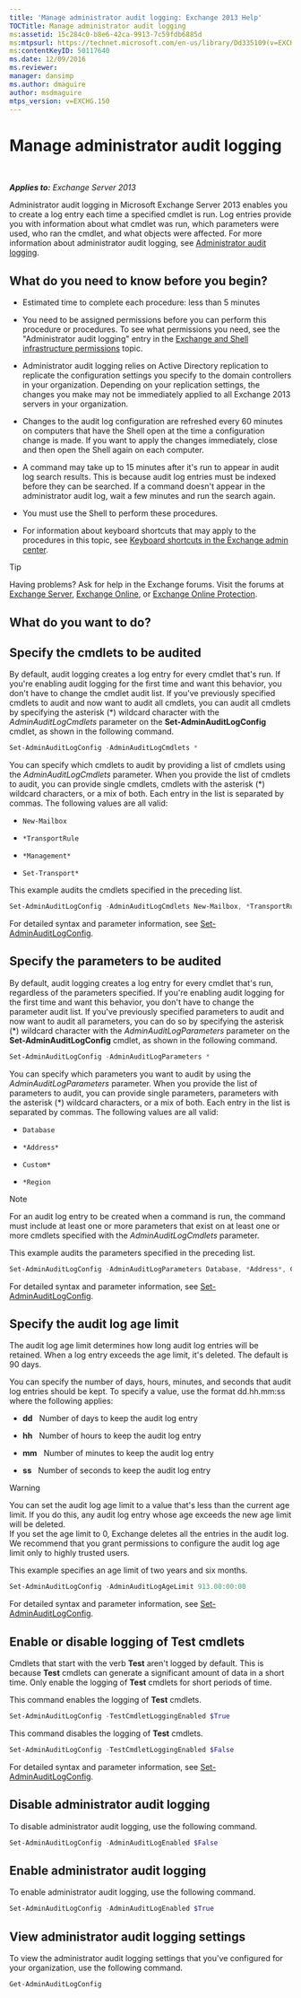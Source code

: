 ```yaml
---
title: 'Manage administrator audit logging: Exchange 2013 Help'
TOCTitle: Manage administrator audit logging
ms:assetid: 15c284c0-b8e6-42ca-9913-7c59fdb6885d
ms:mtpsurl: https://technet.microsoft.com/en-us/library/Dd335109(v=EXCHG.150)
ms:contentKeyID: 50117640
ms.date: 12/09/2016
ms.reviewer: 
manager: dansimp
ms.author: dmaguire
author: msdmaguire
mtps_version: v=EXCHG.150
---
```


# Manage administrator audit logging

 

_**Applies to:** Exchange Server 2013_


Administrator audit logging in Microsoft Exchange Server 2013 enables you to create a log entry each time a specified cmdlet is run. Log entries provide you with information about what cmdlet was run, which parameters were used, who ran the cmdlet, and what objects were affected. For more information about administrator audit logging, see [Administrator audit logging](administrator-audit-logging-exchange-2013-help.md).

## What do you need to know before you begin?

  - Estimated time to complete each procedure: less than 5 minutes

  - You need to be assigned permissions before you can perform this procedure or procedures. To see what permissions you need, see the "Administrator audit logging" entry in the [Exchange and Shell infrastructure permissions](exchange-and-shell-infrastructure-permissions-exchange-2013-help.md) topic.

  - Administrator audit logging relies on Active Directory replication to replicate the configuration settings you specify to the domain controllers in your organization. Depending on your replication settings, the changes you make may not be immediately applied to all Exchange 2013 servers in your organization.

  - Changes to the audit log configuration are refreshed every 60 minutes on computers that have the Shell open at the time a configuration change is made. If you want to apply the changes immediately, close and then open the Shell again on each computer.

  - A command may take up to 15 minutes after it's run to appear in audit log search results. This is because audit log entries must be indexed before they can be searched. If a command doesn't appear in the administrator audit log, wait a few minutes and run the search again.

  - You must use the Shell to perform these procedures.

  - For information about keyboard shortcuts that may apply to the procedures in this topic, see [Keyboard shortcuts in the Exchange admin center](keyboard-shortcuts-in-the-exchange-admin-center-2013-help.md).


> [!TIP]
> Having problems? Ask for help in the Exchange forums. Visit the forums at <A href="https://go.microsoft.com/fwlink/p/?linkid=60612">Exchange Server</A>, <A href="https://go.microsoft.com/fwlink/p/?linkid=267542">Exchange Online</A>, or <A href="https://go.microsoft.com/fwlink/p/?linkid=285351">Exchange Online Protection</A>.



## What do you want to do?

## Specify the cmdlets to be audited

By default, audit logging creates a log entry for every cmdlet that's run. If you're enabling audit logging for the first time and want this behavior, you don't have to change the cmdlet audit list. If you've previously specified cmdlets to audit and now want to audit all cmdlets, you can audit all cmdlets by specifying the asterisk (\*) wildcard character with the *AdminAuditLogCmdlets* parameter on the **Set-AdminAuditLogConfig** cmdlet, as shown in the following command.

```powershell
Set-AdminAuditLogConfig -AdminAuditLogCmdlets *
```

You can specify which cmdlets to audit by providing a list of cmdlets using the *AdminAuditLogCmdlets* parameter. When you provide the list of cmdlets to audit, you can provide single cmdlets, cmdlets with the asterisk (\*) wildcard characters, or a mix of both. Each entry in the list is separated by commas. The following values are all valid:

  - `New-Mailbox`

  - `*TransportRule`

  - `*Management*`

  - `Set-Transport*`

This example audits the cmdlets specified in the preceding list.

```powershell
Set-AdminAuditLogConfig -AdminAuditLogCmdlets New-Mailbox, *TransportRule, *Management*, Set-Transport*
```

For detailed syntax and parameter information, see [Set-AdminAuditLogConfig](https://technet.microsoft.com/en-us/library/dd298169\(v=exchg.150\)).

## Specify the parameters to be audited

By default, audit logging creates a log entry for every cmdlet that's run, regardless of the parameters specified. If you're enabling audit logging for the first time and want this behavior, you don't have to change the parameter audit list. If you've previously specified parameters to audit and now want to audit all parameters, you can do so by specifying the asterisk (\*) wildcard character with the *AdminAuditLogParameters* parameter on the **Set-AdminAuditLogConfig** cmdlet, as shown in the following command.

  ```powershell
  Set-AdminAuditLogConfig -AdminAuditLogParameters *
  ```

You can specify which parameters you want to audit by using the *AdminAuditLogParameters* parameter. When you provide the list of parameters to audit, you can provide single parameters, parameters with the asterisk (\*) wildcard characters, or a mix of both. Each entry in the list is separated by commas. The following values are all valid:

  - `Database`

  - `*Address*`

  - `Custom*`

  - `*Region`


> [!NOTE]  
> For an audit log entry to be created when a command is run, the command must include at least one or more parameters that exist on at least one or more cmdlets specified with the <EM>AdminAuditLogCmdlets</EM> parameter.

This example audits the parameters specified in the preceding list.

```powershell
Set-AdminAuditLogConfig -AdminAuditLogParameters Database, *Address*, Custom*, *Region
```

For detailed syntax and parameter information, see [Set-AdminAuditLogConfig](https://technet.microsoft.com/en-us/library/dd298169\(v=exchg.150\)).

## Specify the audit log age limit

The audit log age limit determines how long audit log entries will be retained. When a log entry exceeds the age limit, it's deleted. The default is 90 days.

You can specify the number of days, hours, minutes, and seconds that audit log entries should be kept. To specify a value, use the format dd.hh.mm:ss where the following applies:

  - **dd**   Number of days to keep the audit log entry

  - **hh**   Number of hours to keep the audit log entry

  - **mm**   Number of minutes to keep the audit log entry

  - **ss**   Number of seconds to keep the audit log entry

> [!WARNING]  
> You can set the audit log age limit to a value that's less than the current age limit. If you do this, any audit log entry whose age exceeds the new age limit will be deleted.<BR>If you set the age limit to 0, Exchange deletes all the entries in the audit log.<BR>We recommend that you grant permissions to configure the audit log age limit only to highly trusted users.

This example specifies an age limit of two years and six months.

```powershell
Set-AdminAuditLogConfig -AdminAuditLogAgeLimit 913.00:00:00
```

For detailed syntax and parameter information, see [Set-AdminAuditLogConfig](https://technet.microsoft.com/en-us/library/dd298169\(v=exchg.150\)).

## Enable or disable logging of Test cmdlets

Cmdlets that start with the verb **Test** aren't logged by default. This is because **Test** cmdlets can generate a significant amount of data in a short time. Only enable the logging of **Test** cmdlets for short periods of time.

This command enables the logging of **Test** cmdlets.

```powershell
Set-AdminAuditLogConfig -TestCmdletLoggingEnabled $True
```

This command disables the logging of **Test** cmdlets.

```powershell
Set-AdminAuditLogConfig -TestCmdletLoggingEnabled $False
```

For detailed syntax and parameter information, see [Set-AdminAuditLogConfig](https://technet.microsoft.com/en-us/library/dd298169\(v=exchg.150\)).

## Disable administrator audit logging

To disable administrator audit logging, use the following command.

```powershell
Set-AdminAuditLogConfig -AdminAuditLogEnabled $False
```

## Enable administrator audit logging

To enable administrator audit logging, use the following command.

```powershell
Set-AdminAuditLogConfig -AdminAuditLogEnabled $True
```

## View administrator audit logging settings

To view the administrator audit logging settings that you've configured for your organization, use the following command.

```powershell
Get-AdminAuditLogConfig
```

